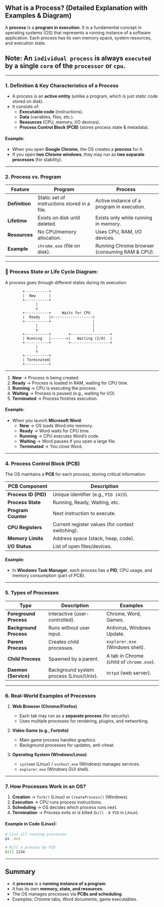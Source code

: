 ## **What is a Process? (Detailed Explanation with Examples & Diagram)**

A **process** is a **program in execution**. It is a fundamental concept in operating systems (OS) that represents a running instance of a software application. Each process has its own memory space, system resources, and execution state.

## Note: An `individual process` is always `executed` by a single `core` of the `processor` or `cpu`.

---

### **1. Definition & Key Characteristics of a Process**

- A process is an **active entity** (unlike a program, which is just static code stored on disk).
- It consists of:
  - **Executable code** (instructions).
  - **Data** (variables, files, etc.).
  - **Resources** (CPU, memory, I/O devices).
  - **Process Control Block (PCB)** (stores process state & metadata).

#### **Example:**

- When you open **Google Chrome**, the OS creates a **process** for it.
- If you open **two Chrome windows**, they may run as **two separate processes** (for stability).

---

### **2. Process vs. Program**

| **Feature**    | **Program**                                  | **Process**                                   |
| -------------- | -------------------------------------------- | --------------------------------------------- |
| **Definition** | Static set of instructions stored in a file. | Active instance of a program in execution.    |
| **Lifetime**   | Exists on disk until deleted.                | Exists only while running in memory.          |
| **Resources**  | No CPU/memory allocation.                    | Uses CPU, RAM, I/O devices.                   |
| **Example**    | `chrome.exe` (file on disk).                 | Running Chrome browser (consuming RAM & CPU). |

---

### 🔹 **Process State or Life Cycle Diagram:**

A process goes through different states during its execution:

```
        +-----------+
        |  New      |
        +-----------+
              |
              v
        +-----------+     Waits for CPU
        |  Ready    |<------------------+
        +-----------+                   |
              |                         |
              v                         |
        +-----------+        +------------------+
        | Running   |------->|   Waiting (I/O)  |
        +-----------+        +------------------+
              |
              v
        +-----------+
        | Terminated|
        +-----------+
```

---

1. **New** → Process is being created.
2. **Ready** → Process is loaded in RAM, waiting for CPU time.
3. **Running** → CPU is executing the process.
4. **Waiting** → Process is paused (e.g., waiting for I/O).
5. **Terminated** → Process finishes execution.

#### **Example:**

- When you launch **Microsoft Word**:
  - **New** → OS loads Word into memory.
  - **Ready** → Word waits for CPU time.
  - **Running** → CPU executes Word’s code.
  - **Waiting** → Word pauses if you open a large file.
  - **Terminated** → You close Word.

---

### **4. Process Control Block (PCB)**

The OS maintains a **PCB** for each process, storing critical information:

| **PCB Component**    | **Description**                                  |
| -------------------- | ------------------------------------------------ |
| **Process ID (PID)** | Unique identifier (e.g., `PID 1425`).            |
| **Process State**    | Running, Ready, Waiting, etc.                    |
| **Program Counter**  | Next instruction to execute.                     |
| **CPU Registers**    | Current register values (for context switching). |
| **Memory Limits**    | Address space (stack, heap, code).               |
| **I/O Status**       | List of open files/devices.                      |

#### **Example:**

- In **Windows Task Manager**, each process has a **PID**, CPU usage, and memory consumption (part of PCB).

---

### **5. Types of Processes**

| **Type**               | **Description**                         | **Examples**                             |
| ---------------------- | --------------------------------------- | ---------------------------------------- |
| **Foreground Process** | Interactive (user-controlled).          | Chrome, Word, Games.                     |
| **Background Process** | Runs without user input.                | Antivirus, Windows Update.               |
| **Parent Process**     | Creates child processes.                | `explorer.exe` (Windows shell).          |
| **Child Process**      | Spawned by a parent.                    | A tab in Chrome (child of `chrome.exe`). |
| **Daemon (Service)**   | Background system process (Linux/Unix). | `httpd` (web server).                    |

---

### **6. Real-World Examples of Processes**

1. **Web Browser (Chrome/Firefox)**

   - Each tab may run as a **separate process** (for security).
   - Uses multiple processes for rendering, plugins, and networking.

2. **Video Game (e.g., Fortnite)**

   - Main game process handles graphics.
   - Background processes for updates, anti-cheat.

3. **Operating System (Windows/Linux)**
   - `systemd` (Linux) / `svchost.exe` (Windows) manages services.
   - `explorer.exe` (Windows GUI shell).

---

### **7. How Processes Work in an OS?**

1. **Creation** → `fork()` (Linux) or `CreateProcess()` (Windows).
2. **Execution** → CPU runs process instructions.
3. **Scheduling** → OS decides which process runs next.
4. **Termination** → Process exits or is killed (`kill -9 PID` in Linux).

#### **Example in Code (Linux):**

```bash
# List all running processes
ps -aux

# Kill a process by PID
kill 1234
```

---

## **Summary**

- A **process** is a **running instance of a program**.
- It has its own **memory, state, and resources**.
- The OS manages processes via **PCBs and scheduling**.
- Examples: Chrome tabs, Word documents, game executables.
